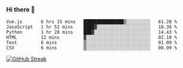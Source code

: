 ### Hi there 👋

<!--START_SECTION:waka-->

```text
Vue.js       6 hrs 15 mins   ███████████████▒░░░░░░░░░   61.28 %
JavaScript   1 hr 52 mins    ████▓░░░░░░░░░░░░░░░░░░░░   18.36 %
Python       1 hr 28 mins    ███▓░░░░░░░░░░░░░░░░░░░░░   14.43 %
HTML         12 mins         ▓░░░░░░░░░░░░░░░░░░░░░░░░   02.10 %
Text         6 mins          ▒░░░░░░░░░░░░░░░░░░░░░░░░   01.09 %
CSV          6 mins          ▒░░░░░░░░░░░░░░░░░░░░░░░░   00.99 %
```

<!--END_SECTION:waka-->

[![GitHub Streak](http://github-readme-streak-stats.herokuapp.com?user=abingcbc&date_format=j%20M%5B%20Y%5D)](https://git.io/streak-stats)



<!--
**Abingcbc/Abingcbc** is a ✨ _special_ ✨ repository because its `README.md` (this file) appears on your GitHub profile.

Here are some ideas to get you started:

- 🔭 I’m currently working on ...
- 🌱 I’m currently learning ...
- 👯 I’m looking to collaborate on ...
- 🤔 I’m looking for help with ...
- 💬 Ask me about ...
- 📫 How to reach me: ...
- 😄 Pronouns: ...
- ⚡ Fun fact: ...

![Top Langs](https://github-readme-stats.vercel.app/api/top-langs/?username=abingcbc&count_private=true)
![Abing's github stats](https://github-readme-stats.vercel.app/api?username=abingcbc&count_private=true&show_icons=true&theme=dark)

-->

